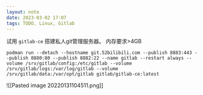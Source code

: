 ```yaml
---
layout: note
date: 2023-03-02 17:07
tags: TODO, Linux, Gitlab
---
```


试用 `gitlab-ce` 搭建私人git管理服务器。
内存要求>4GB

```
podman run --detach --hostname git.52bilibili.com --publish 8883:443 --publish 8880:80 --publish 8882:22 --name gitlab --restart always --volume /srv/gitlab/config:/etc/gitlab --volume /srv/gitlab/logs:/var/log/gitlab --volume /srv/gitlab/data:/var/opt/gitlab gitlab/gitlab-ce:latest
```

![[Pasted image 20220131104511.png]]
